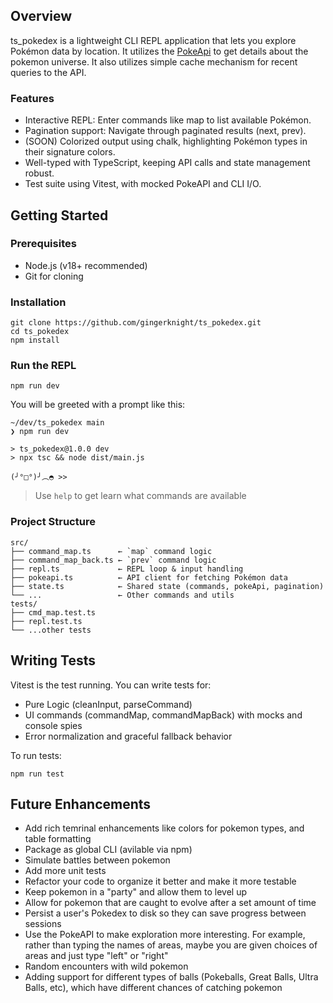 ## Overview

ts_pokedex is a lightweight CLI REPL application that lets you explore Pokémon data by location. It utilizes the [PokeApi](https://pokeapi.co/docs/v2#info) to get details about the pokemon universe. It also utilizes simple cache mechanism for recent queries to the API.

### Features

- Interactive REPL: Enter commands like map <location-area> to list available Pokémon.
- Pagination support: Navigate through paginated results (next, prev).
- (SOON) Colorized output using chalk, highlighting Pokémon types in their signature colors.
- Well-typed with TypeScript, keeping API calls and state management robust.
- Test suite using Vitest, with mocked PokeAPI and CLI I/O.



## Getting Started
### Prerequisites
- Node.js (v18+ recommended)
- Git for cloning

### Installation
```
git clone https://github.com/gingerknight/ts_pokedex.git
cd ts_pokedex
npm install
```

### Run the REPL
```
npm run dev
```
You will be greeted with a prompt like this:
```
~/dev/ts_pokedex main
❯ npm run dev

> ts_pokedex@1.0.0 dev
> npx tsc && node dist/main.js

(╯°□°)╯︵◓ >>
```
> Use `help` to get learn what commands are available

### Project Structure
```
src/
├── command_map.ts      ← `map` command logic
├── command_map_back.ts ← `prev` command logic
├── repl.ts             ← REPL loop & input handling
├── pokeapi.ts          ← API client for fetching Pokémon data
├── state.ts            ← Shared state (commands, pokeApi, pagination)
└── ...                 ← Other commands and utils
tests/
├── cmd_map.test.ts
├── repl.test.ts
└── ...other tests
```

## Writing Tests
Vitest is the test running. You can write tests for:
- Pure Logic (cleanInput, parseCommand)
- UI commands (commandMap, commandMapBack) with mocks and console spies
- Error normalization and graceful fallback behavior

To run tests:
```
npm run test
```

## Future Enhancements
- Add rich temrinal enhancements like colors for pokemon types, and table formatting
- Package as global CLI (avilable via npm)
- Simulate battles between pokemon
- Add more unit tests
- Refactor your code to organize it better and make it more testable
- Keep pokemon in a "party" and allow them to level up
- Allow for pokemon that are caught to evolve after a set amount of time
- Persist a user's Pokedex to disk so they can save progress between sessions
- Use the PokeAPI to make exploration more interesting. For example, rather than typing the names of areas, maybe you are given choices of areas and just type "left" or "right"
- Random encounters with wild pokemon
- Adding support for different types of balls (Pokeballs, Great Balls, Ultra Balls, etc), which have different chances of catching pokemon